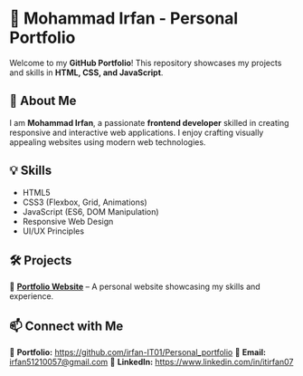 # 🌟 Mohammad Irfan - Personal Portfolio  

Welcome to my **GitHub Portfolio**! This repository showcases my projects and skills in **HTML, CSS, and JavaScript**.  

## 🚀 About Me  
I am **Mohammad Irfan**, a passionate **frontend developer** skilled in creating responsive and interactive web applications. I enjoy crafting visually appealing websites using modern web technologies.  

## 💡 Skills  
- HTML5  
- CSS3 (Flexbox, Grid, Animations)  
- JavaScript (ES6, DOM Manipulation)  
- Responsive Web Design  
- UI/UX Principles  

## 🛠️ Projects  
🔹 **[Portfolio Website](#)** – A personal website showcasing my skills and experience.  
 

## 📫 Connect with Me  
🔗 **Portfolio:** https://github.com/irfan-IT01/Personal_portfolio
📧 **Email:** irfan51210057@gmail.com
💼 **LinkedIn:** https://www.linkedin.com/in/itirfan07

  

